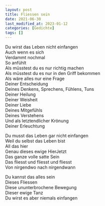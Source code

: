 ```yaml
---
layout: post
title: Fliessen sein
date: 2021-06-30
last_modified_at: 2023-01-12
categories: [Gedichte]
tags: []
---
```


Du wirst das Leben nicht einfangen  
Auch wenn es sich  
Verdammt nochmal  
So anfühlt  
Als müsstest du es nur richtig machen  
Als müsstest du es nur in den Griff bekommen  
Als wäre alles nur eine Frage  
Deiner Entscheidung  
Deines Denkens, Sprechens, Fühlens, Tuns  
Deiner Heilung  
Deiner Weisheit  
Deiner Liebe  
Deines Mitgefühls  
Deines Verstehens  
Und als letztendlicher Krönung  
Deiner Erleuchtung  

Du musst das Leben gar nicht einfangen  
Weil du selbst das Leben bist  
All das hier  
Genau dieses ewige HierJetzt  
Das ganze volle satte Sein  
Das fliesst und fliesst und fliesst  
Von nirgendwo nach nirgendwann  

Du kannst das alles sein  
Dieses Fliessen  
Diese ununterbrochene Bewegung  
Dieser ewige Tanz  
Du wirst es aber niemals einfangen
